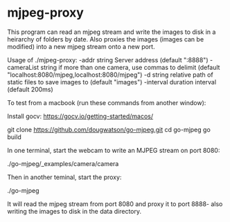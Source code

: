 # mjpeg-proxy

This program can read an mjpeg stream and write the images to disk in a heirarchy of folders by date.
Also proxies the images (images can be modified) into a new mjpeg stream onto a new port. 


Usage of ./mjpeg-proxy:
  -addr string
    	Server address (default ":8888")
  -cameraList string
    	if more than one camera, use commas to delimit (default "localhost:8080/mjpeg,localhost:8080/mjpeg")
  -d string
    	relative path of static files to save images to (default "images")
  -interval duration
    	interval (default 200ms)


To test from a macbook (run these commands from another window):


Install gocv:
https://gocv.io/getting-started/macos/


git clone https://github.com/dougwatson/go-mjpeg.git
cd go-mjpeg
go build


In one terminal, start the webcam to write an MJPEG stream on port 8080:

./go-mjpeg/_examples/camera/camera

Then in another teminal, start the proxy:

./go-mjpeg

It will read the mjpeg stream from port 8080 and proxy it to port 8888- also writing the images to disk in the data directory.

